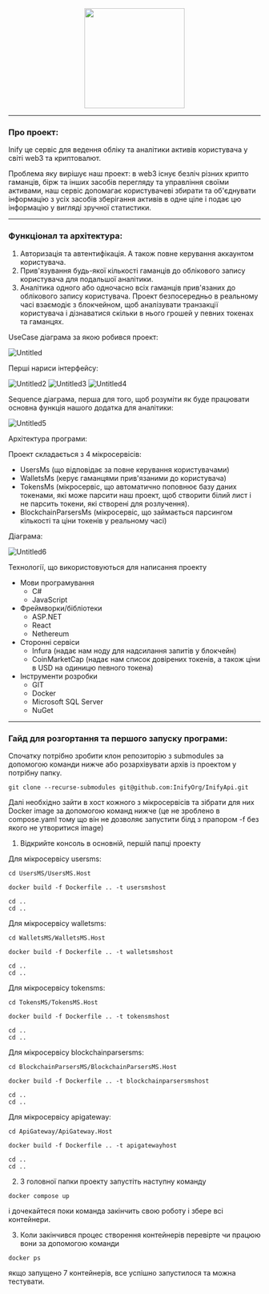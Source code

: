 <div id="header" align="center">
  <img src="https://github.com/user-attachments/assets/580b3d49-e431-4ac8-9fb2-712a0a077161" width="200"/>
</div>

---

### Про проект:

Inify це сервіс для ведення обліку та аналітики активів користувача у світі web3 та криптовалют.

Проблема яку вирішує наш проект: в web3 існує безліч різних крипто гаманців, бірж та інших засобів перегляду та управління своїми активами, наш сервіс допомагає користувачеві збирати та об'єднувати інформацію з усіх засобів зберігання активів в одне ціле і подає цю інформацію у вигляді зручної статистики.

---

### Функціонал та архітектура:

1. Авторизація та автентифікація. А також повне керування аккаунтом користувача.
2. Прив'язування будь-якої кількості гаманців до облікового запису користувача для подальшої аналітики.
3. Аналітика одного або одночасно всіх гаманців прив'язаних до облікового запису користувача. Проект безпосередньо в реальному часі взаємодіє з блокчейном, щоб аналізувати транзакції користувача і дізнаватися скільки в нього грошей у певних токенах та гаманцях.

UseCase діаграма за якою робився проект:

![Untitled](https://github.com/user-attachments/assets/80eb60bc-10bf-4d78-a07e-2892a8dd5159)

Перші нариси інтерфейсу:

![Untitled2](https://github.com/user-attachments/assets/67108f22-e6f1-439a-bce3-7673fc9d53ff)
![Untitled3](https://github.com/user-attachments/assets/ca2fbf6c-8b2e-479b-8544-25b29ec03646)
![Untitled4](https://github.com/user-attachments/assets/bc76208d-f13b-4d1b-917e-bb66cea4e14d)

Sequence діаграма, перша для того, щоб розуміти як буде працювати основна функція нашого додатка для аналітики:

![Untitled5](https://github.com/user-attachments/assets/ca94d295-efde-4b79-916b-b2907481ee86)

Архітектура програми:

Проект складається з 4 мікросервісів:
- UsersMs (що відповідає за повне керування користувачами)
- WalletsMs (керує гаманцями прив'язаними до користувача)
- TokensMs (мікросервіс, що автоматично поповнює базу даних токенами, які може парсити наш проект, щоб створити білий лист і не парсить токени, які створені для розлучення).
- BlockchainParsersMs (мікросервіс, що займається парсингом кількості та ціни токенів у реальному часі)

Діаграма:

![Untitled6](https://github.com/user-attachments/assets/bb5868cd-ae63-418e-a815-85341f4b3d5a)

Технології, що використовуються для написання проекту
- Мови програмування
  - C#
  - JavaScript
- Фреймворки/бібліотеки
  - ASP.NET
  - React
  - Nethereum
- Сторонні сервіси
  - Infura (надає нам ноду для надсилання запитів у блокчейн)
  - CoinMarketCap (надає нам список довірених токенів, а також ціни в USD на одиницю певного токена)
- Інструменти розробки
  - GIT
  - Docker
  - Microsoft SQL Server
  - NuGet

---

### Гайд для розгортання та першого запуску програми:

Спочатку потрібно зробити клон репозиторію з submodules за допомогою команди нижче або розархівувати архів із проектом у потрібну папку.

```properties
git clone --recurse-submodules git@github.com:InifyOrg/InifyApi.git
```

Далі необхідно зайти в хост кожного з мікросервісів та зібрати для них Docker image за допомогою команд нижче (це не зроблено в compose.yaml тому що він не дозволяє запустити білд з прапором -f без якого не утворитися image)

1. Відкрийте консоль в основній, першій папці проекту

Для мікросервісу usersms:
```properties
cd UsersMS/UsersMS.Host

docker build -f Dockerfile .. -t usersmshost

cd ..
cd ..
```

Для мікросервісу walletsms:
```properties
cd WalletsMS/WalletsMS.Host

docker build -f Dockerfile .. -t walletsmshost

cd ..
cd ..
```

Для мікросервісу tokensms:
```properties
cd TokensMS/TokensMS.Host

docker build -f Dockerfile .. -t tokensmshost

cd ..
cd ..
```

Для мікросервісу blockchainparsersms:
```properties
cd BlockchainParsersMS/BlockchainParsersMS.Host

docker build -f Dockerfile .. -t blockchainparsersmshost

cd ..
cd ..
```

Для мікросервісу apigateway:
```properties
cd ApiGateway/ApiGateway.Host

docker build -f Dockerfile .. -t apigatewayhost

cd ..
cd ..
```

2. З головної папки проекту запустіть наступну команду

```properties
docker compose up
```

і дочекайтеся поки команда закінчить свою роботу і збере всі контейнери.

3. Коли закінчився процес створення контейнерів перевірте чи працюю вони за допомогою команди

```properties
docker ps
```

якщо запущено 7 контейнерів, все успішно запустилося та можна тестувати.
